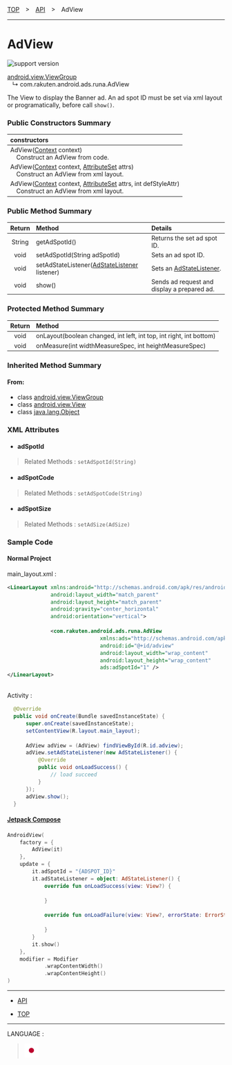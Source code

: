 [TOP](/README.md#top)　>　[API](./README.md)　>　AdView

---

# AdView

![support version](http://img.shields.io/badge/runa-1.0.0+-blueviolet.svg?style=flat)

[android.view.ViewGroup](https://developer.android.com/reference/android/view/ViewGroup)<br>
&nbsp;&nbsp;&nbsp;↳&nbsp;com.rakuten.android.ads.runa.AdView

The View to display the Banner ad. An ad spot ID must be set via xml layout or programatically, before call `show()`.

### Public Constructors Summary

|constructors|
|:---|
|AdView([Context](https://developer.android.com/reference/android/content/Context.html) context)<br>　Construct an AdView from code.|
|AdView([Context](https://developer.android.com/reference/android/content/Context.html) context, [AttributeSet](https://developer.android.com/reference/android/util/AttributeSet.html) attrs)<br>　Construct an AdView from xml layout.|
|AdView([Context](https://developer.android.com/reference/android/content/Context.html) context, [AttributeSet](https://developer.android.com/reference/android/util/AttributeSet.html) attrs, int defStyleAttr)<br>　Construct an AdView from xml layout.|

### Public Method Summary

|Return|Method|Details|
|:---:|:---|:---|
|String|getAdSpotId()|Returns the set ad spot ID.|
|void|setAdSpotId(String adSpotId)|Sets an ad spot ID.|
|void|setAdStateListener([AdStateListener](./AdStateListener.md) listener)|Sets an [AdStateListener](./AdStateListener.md).|
|void|show()|Sends ad request and display a prepared ad.|

### Protected Method Summary

|Return|Method|
|:---:|:---|
|void|onLayout(boolean changed, int left, int top, int right, int bottom)|
|void|onMeasure(int widthMeasureSpec, int heightMeasureSpec)|

### Inherited Method Summary

#### From:
* class [android.view.ViewGroup](https://developer.android.com/reference/android/view/ViewGroup)
* class [android.view.View](https://developer.android.com/reference/android/view/View)
* class [java.lang.Object](https://developer.android.com/reference/java/lang/Object.html)


### XML Attributes

- #### adSpotId
> Related Methods : `setAdSpotId(String)`
- #### adSpotCode
> Related Methods : `setAdSpotCode(String)`
- #### adSpotSize
> Related Methods : `setAdSize(AdSize)`


### Sample Code

#### Normal Project

main_layout.xml :

```xml
<LinearLayout xmlns:android="http://schemas.android.com/apk/res/android"
              android:layout_width="match_parent"
              android:layout_height="match_parent"
              android:gravity="center_horizontal"
              android:orientation="vertical">

              <com.rakuten.android.ads.runa.AdView
                              xmlns:ads="http://schemas.android.com/apk/res-auto"
                              android:id="@+id/adview"
                              android:layout_width="wrap_content"
                              android:layout_height="wrap_content"
                              ads:adSpotId="1" />
</LinearLayout>
```

<br>
Activity :

```java
  @Override
  public void onCreate(Bundle savedInstanceState) {
      super.onCreate(savedInstanceState);
      setContentView(R.layout.main_layout);

      AdView adView = (AdView) findViewById(R.id.adview);
      adView.setAdStateListener(new AdStateListener() {
          @Override
          public void onLoadSuccess() {
              // load succeed
          }
      });
      adView.show();
  }
```

#### [Jetpack Compose](https://developer.android.com/jetpack/compose)

```kotlin
AndroidView(
    factory = {
        AdView(it)
    },
    update = {
        it.adSpotId = "{ADSPOT_ID}"
        it.adStateListener = object: AdStateListener() {
            override fun onLoadSuccess(view: View?) {

            }

            override fun onLoadFailure(view: View?, errorState: ErrorState) {

            }
        }
        it.show()
    },
    modifier = Modifier
            .wrapContentWidth()
            .wrapContentHeight()
)
```

---
* [API](./README.md)

* [TOP](/README.md#top)

---
LANGUAGE :
> [![ja](/doc/img/lang/ja.png)](/doc/ja/api/AdView.md)
